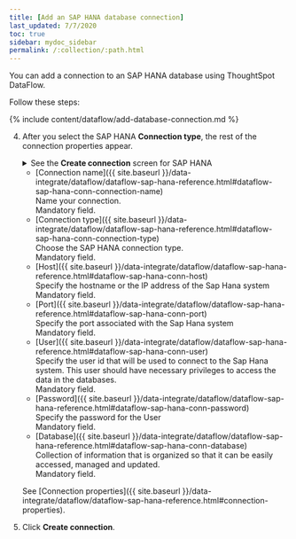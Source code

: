 ```yaml
---
title: [Add an SAP HANA database connection]
last_updated: 7/7/2020
toc: true
sidebar: mydoc_sidebar
permalink: /:collection/:path.html
---
```

You can add a connection to an SAP HANA database using ThoughtSpot DataFlow.

Follow these steps:


{% include content/dataflow/add-database-connection.md %}

4. After you select the SAP HANA **Connection type**, the rest of the connection properties appear.

    <details>
      <summary>See the <strong>Create connection</strong> screen for SAP HANA</summary>
        <p>
        <img src="../../images/dataflow-sap-hana-create.png" alt="Create SAP HANA connection" /></p>
    </details>

    * [Connection name]({{ site.baseurl }}/data-integrate/dataflow/dataflow-sap-hana-reference.html#dataflow-sap-hana-conn-connection-name)<br/>Name your connection.<br/>Mandatory field.
    * [Connection type]({{ site.baseurl }}/data-integrate/dataflow/dataflow-sap-hana-reference.html#dataflow-sap-hana-conn-connection-type)<br/>Choose the SAP HANA connection type.<br/>Mandatory field.
    * [Host]({{ site.baseurl }}/data-integrate/dataflow/dataflow-sap-hana-reference.html#dataflow-sap-hana-conn-host)<br/>Specify the hostname or the IP address of the Sap Hana system<br/>Mandatory field.
    * [Port]({{ site.baseurl }}/data-integrate/dataflow/dataflow-sap-hana-reference.html#dataflow-sap-hana-conn-port)<br/>Specify the port associated with the Sap Hana system<br/>Mandatory field.
    * [User]({{ site.baseurl }}/data-integrate/dataflow/dataflow-sap-hana-reference.html#dataflow-sap-hana-conn-user)<br/>Specify the user id that will be used to connect to the Sap Hana system. This user should have necessary privileges to access the data in the databases.<br/>Mandatory field.
    * [Password]({{ site.baseurl }}/data-integrate/dataflow/dataflow-sap-hana-reference.html#dataflow-sap-hana-conn-password)<br/>Specify the password for the User<br/>Mandatory field.
    * [Database]({{ site.baseurl }}/data-integrate/dataflow/dataflow-sap-hana-reference.html#dataflow-sap-hana-conn-database)<br/>Collection of information that is organized so that it can be easily accessed, managed and updated.<br/>Mandatory field.
    
   See [Connection properties]({{ site.baseurl }}/data-integrate/dataflow/dataflow-sap-hana-reference.html#connection-properties).

5. Click **Create connection**.   
